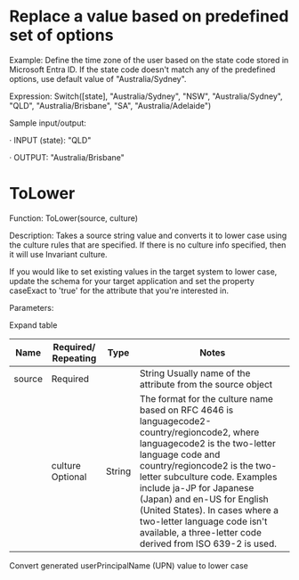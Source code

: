 Replace a value based on predefined set of options
===

Example: Define the time zone of the user based on the state code stored in Microsoft Entra ID. If the state code doesn't match any of the predefined options, use default value of "Australia/Sydney".

Expression: Switch([state], "Australia/Sydney", "NSW", "Australia/Sydney", "QLD", "Australia/Brisbane", "SA", "Australia/Adelaide")

Sample input/output:

· INPUT (state): "QLD"

· OUTPUT: "Australia/Brisbane"


# ToLower

Function: ToLower(source, culture)

Description: Takes a source string value and converts it to lower case using the culture rules that are specified. If there is no culture info specified, then it will use Invariant culture.

If you would like to set existing values in the target system to lower case, update the schema for your target application and set the property caseExact to 'true' for the attribute that you're interested in.

Parameters:

Expand table

| Name | Required/ Repeating | Type | Notes |
| - | - | - | - |
| source | Required || String Usually name of the attribute from the source object  |
|| culture Optional  | String | The format for the culture name based on RFC 4646 is languagecode2-country/regioncode2, where languagecode2 is the two-letter language code and country/regioncode2 is the two- letter subculture code. Examples include ja-JP for Japanese (Japan) and en-US for English (United States). In cases where a two-letter language code isn't available, a three-letter code derived from ISO 639-2 is used. |

Convert generated userPrincipalName (UPN) value to lower case
